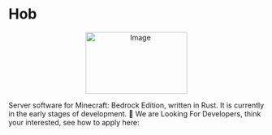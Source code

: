 # Hob

<p align="center">
  <img src="https://github.com/ueno-aki/Hob/assets/111332986/f8ba12b6-7ceb-49e3-a5e2-bee26b3ef998" alt="Image" width="200" height="122" />
</p>

Server software for Minecraft: Bedrock Edition, written in Rust. It is currently in the early stages of development. 🚧
We are Looking For Developers, think your interested, see how to apply here: 
